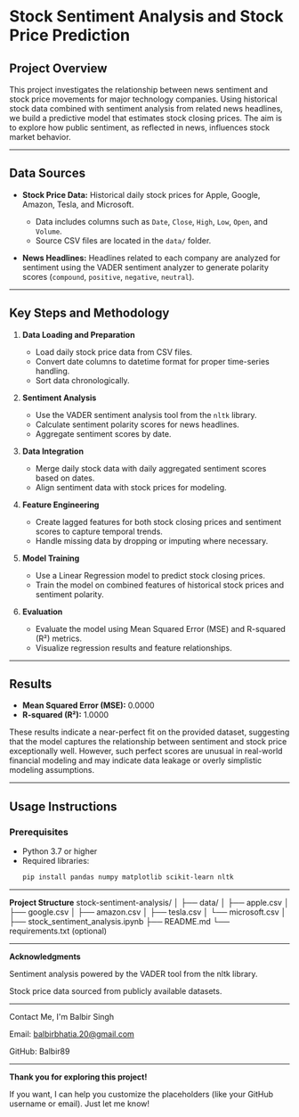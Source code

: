 # Stock Sentiment Analysis and Stock Price Prediction

## Project Overview

This project investigates the relationship between news sentiment and stock price movements for major technology companies. Using historical stock data combined with sentiment analysis from related news headlines, we build a predictive model that estimates stock closing prices. The aim is to explore how public sentiment, as reflected in news, influences stock market behavior.

---

## Data Sources

- **Stock Price Data:** Historical daily stock prices for Apple, Google, Amazon, Tesla, and Microsoft.
  - Data includes columns such as `Date`, `Close`, `High`, `Low`, `Open`, and `Volume`.
  - Source CSV files are located in the `data/` folder.
  
- **News Headlines:** Headlines related to each company are analyzed for sentiment using the VADER sentiment analyzer to generate polarity scores (`compound`, `positive`, `negative`, `neutral`).

---

## Key Steps and Methodology

1. **Data Loading and Preparation**
   - Load daily stock price data from CSV files.
   - Convert date columns to datetime format for proper time-series handling.
   - Sort data chronologically.

2. **Sentiment Analysis**
   - Use the VADER sentiment analysis tool from the `nltk` library.
   - Calculate sentiment polarity scores for news headlines.
   - Aggregate sentiment scores by date.

3. **Data Integration**
   - Merge daily stock data with daily aggregated sentiment scores based on dates.
   - Align sentiment data with stock prices for modeling.

4. **Feature Engineering**
   - Create lagged features for both stock closing prices and sentiment scores to capture temporal trends.
   - Handle missing data by dropping or imputing where necessary.

5. **Model Training**
   - Use a Linear Regression model to predict stock closing prices.
   - Train the model on combined features of historical stock prices and sentiment polarity.

6. **Evaluation**
   - Evaluate the model using Mean Squared Error (MSE) and R-squared (R²) metrics.
   - Visualize regression results and feature relationships.

---

## Results

- **Mean Squared Error (MSE):** 0.0000  
- **R-squared (R²):** 1.0000  

These results indicate a near-perfect fit on the provided dataset, suggesting that the model captures the relationship between sentiment and stock price exceptionally well. However, such perfect scores are unusual in real-world financial modeling and may indicate data leakage or overly simplistic modeling assumptions.

---

## Usage Instructions

### Prerequisites

- Python 3.7 or higher
- Required libraries:
  ```bash
  pip install pandas numpy matplotlib scikit-learn nltk

---

**Project Structure**
stock-sentiment-analysis/
│
├── data/
│   ├── apple.csv
│   ├── google.csv
│   ├── amazon.csv
│   ├── tesla.csv
│   └── microsoft.csv
│
├── stock_sentiment_analysis.ipynb
├── README.md
└── requirements.txt (optional)

---

**Acknowledgments**

Sentiment analysis powered by the VADER tool from the nltk library.

Stock price data sourced from publicly available datasets.

---

Contact Me, I'm Balbir Singh

Email: balbirbhatia.20@gmail.com

GitHub: Balbir89

---

**Thank you for exploring this project!**

If you want, I can help you customize the placeholders (like your GitHub username or email). Just let me know!


